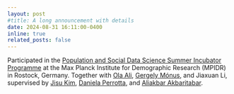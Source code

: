 ```yaml
---
layout: post
#title: A long announcement with details
date: 2024-08-31 16:11:00-0400
inline: true
related_posts: false
---
```


Participated in the [Population and Social Data Science Summer Incubator Programme](https://www.demogr.mpg.de/en/news_events_6123/news_press_releases_4630/news/population_and_social_data_science_summer_incubator_program_2024_13112) at the Max Planck Institute for Demographic Research (MPIDR) in Rostock, Germany. 
Together with [Ola Ali](https://olamegahead.wixsite.com/ola-ali), [Gergely Mónus](https://anet.krtk.mta.hu/researchers/gergely-monus/), 
and Jiaxuan Li, supervised by [Jisu Kim](https://www.uu.nl/staff/JKim), [Daniela Perrotta](https://www.demogr.mpg.de/en/about_us_6113/staff_directory_1899/daniela_perrotta_3932/), 
and [Aliakbar Akbaritabar](https://www.demogr.mpg.de/en/about_us_6113/staff_directory_1899/aliakbar_akbaritabar_4098/).